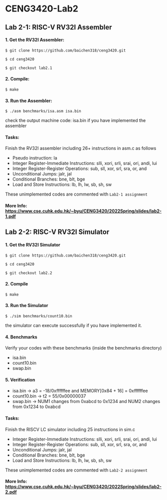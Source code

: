 # CENG3420-Lab2

## Lab 2-1: RISC-V RV32I Assembler

#### 1. Get the RV32I Assembler:

`$ git clone https://github.com/baichen318/ceng3420.git`

`$ cd ceng3420`

`$ git checkout lab2.1`

#### 2. Compile:

`$ make`

#### 3. Run the Assembler:

`$ ./asm benchmarks/isa.asm isa.bin` 

check the output machine code: isa.bin if you have implemented the assembler

#### Tasks:

Finish the RV32I assembler including 26+ instructions in asm.c as follows

- Pseudo instruction: la
- Integer Register-Immediate Instructions: slli, xori, srli, srai, ori, andi, lui
- Integer Register-Register Operations: sub, sll, xor, srl, sra, or, and
- Unconditional Jumps: jalr, jal
- Conditional Branches: bne, blt, bge
- Load and Store Instructions: lb, lh, lw, sb, sh, sw

These unimplemented codes are commented with `Lab2-1 assignment`

#### More Info: https://www.cse.cuhk.edu.hk/~byu/CENG3420/2022Spring/slides/lab2-1.pdf

## Lab 2-2: RISC-V RV32I Simulator

#### 1. Get the RV32I Simulator

`$ git clone https://github.com/baichen318/ceng3420.git`

`$ cd ceng3420`

`$ git checkout lab2.2`

#### 2. Compile

`$ make`

#### 3. Run the Simulator

`$ ./sim benchmarks/count10.bin`

the simulator can execute successfully if you have implemented it.

#### 4. Benchmarks

Verify your codes with these benchmarks (inside the benchmarks directory)
- isa.bin
- count10.bin
- swap.bin

#### 5. Verification

- isa.bin → a3 = -18/0xffffffee and MEMORY[0x84 + 16] = 0xffffffee
- count10.bin → t2 = 55/0x00000037
- swap.bin → NUM1 changes from 0xabcd to 0x1234 and NUM2 changes from 0x1234 to 0xabcd

#### Tasks:

Finish the RISCV LC simulator including 25 instructions in sim.c

- Integer Register-Immediate Instructions: slli, xori, srli, srai, ori, andi, lui
- Integer Register-Register Operations: sub, sll, xor, srl, sra, or, and
- Unconditional Jumps: jalr, jal
- Conditional Branches: bne, blt, bge
- Load and Store Instructions: lb, lh, lw, sb, sh, sw

These unimplemented codes are commented with `Lab2-2 assignment`

#### More Info: https://www.cse.cuhk.edu.hk/~byu/CENG3420/2022Spring/slides/lab2-2.pdf

